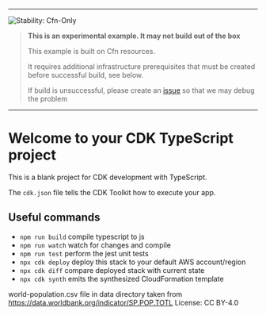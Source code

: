 <!--BEGIN STABILITY BANNER-->
---

![Stability: Cfn-Only](https://img.shields.io/badge/stability-Cfn--Only-important.svg?style=for-the-badge)

> **This is an experimental example. It may not build out of the box**
>
> This example is built on Cfn resources.
>
> It requires additional infrastructure prerequisites that must be created before successful build, see below.
>
> If build is unsuccessful, please create an [issue](https://github.com/aws-samples/aws-cdk-examples/issues/new) so that we may debug the problem
---
<!--END STABILITY BANNER-->

# Welcome to your CDK TypeScript project

This is a blank project for CDK development with TypeScript.

The `cdk.json` file tells the CDK Toolkit how to execute your app.

## Useful commands

* `npm run build`   compile typescript to js
* `npm run watch`   watch for changes and compile
* `npm run test`    perform the jest unit tests
* `npx cdk deploy`  deploy this stack to your default AWS account/region
* `npx cdk diff`    compare deployed stack with current state
* `npx cdk synth`   emits the synthesized CloudFormation template

world-population.csv file in data directory taken from https://data.worldbank.org/indicator/SP.POP.TOTL
License: CC BY-4.0
